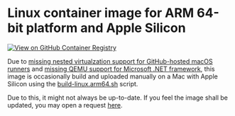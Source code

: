 # Linux container image for ARM 64-bit platform and Apple Silicon

[![View on GitHub Container Registry](https://img.shields.io/badge/View%20on-GitHub%20Container%20Registry-blue?logo=github)](https://ghcr.io/workoho/azauto-common-runbook-fw)

Due to [missing nested virtualzation support for GitHub-hosted macOS runners](https://docs.github.com/en/actions/using-github-hosted-runners/about-larger-runners/about-larger-runners#limitations-for-macos-larger-runners) and [missing QEMU support for Microsoft .NET framework](https://github.com/PowerShell/PowerShell-Docker/wiki/Known-Issues#arm-and-qemu-not-supported), this image is occasionally build and uploaded manually on a Mac with Apple Silicon using the [build-linux.arm64.sh](https://github.com/workoho/AzAuto-Common-Runbook-FW.Docker/blob/main/scripts/build-linux.arm64.sh) script.

Due to this, it might not always be up-to-date. If you feel the image shall be updated, you may open a request [here](https://github.com/workoho/AzAuto-Common-Runbook-FW/issues/new?labels=enhancement&template=feature-request---.md).
